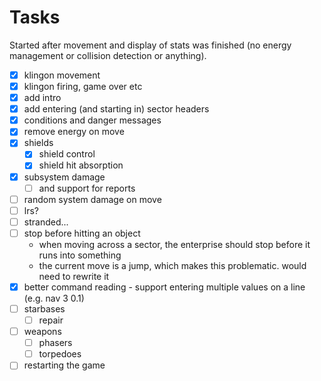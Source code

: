 # Tasks

Started after movement and display of stats was finished (no energy management or collision detection or anything).

- [x] klingon movement
- [x] klingon firing, game over etc
- [x] add intro
- [x] add entering (and starting in) sector headers
- [x] conditions and danger messages
- [x] remove energy on move
- [x] shields
    - [x] shield control
    - [x] shield hit absorption
- [x] subsystem damage
    - [ ] and support for reports
- [ ] random system damage on move
- [ ] lrs?
- [ ] stranded...
- [ ] stop before hitting an object
    - when moving across a sector, the enterprise should stop before it runs into something
    - the current move is a jump, which makes this problematic. would need to rewrite it
- [x] better command reading - support entering multiple values on a line (e.g. nav 3 0.1)
- [ ] starbases
    - [ ] repair
- [ ] weapons
    - [ ] phasers
    - [ ] torpedoes
- [ ] restarting the game
